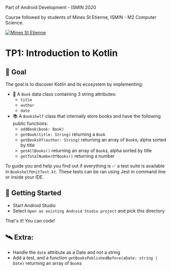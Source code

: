 Part of Android Development - ISMIN 2020

Course followed by students of Mines St Etienne, ISMIN - M2 Computer Science.

[![Mines St Etienne](./logo.png)](https://www.mines-stetienne.fr/)

# TP1: Introduction to Kotlin

## 📝 Goal

The goal is to discover Kotlin and its ecosystem by implementing:

- 📙 A `Book` data class containing 3 string attributes:
  - `title`
  - `author`
  - `date`
- 📚 A `Bookshelf` class that internally store books and have the following public functions:
  - `addBook(book: Book)`
  - `getBook(title: String)` returning a `Book`
  - `getBooksOf(author: String)` returning an array of `Book`s, alpha sorted by title
  - `getAllBooks()` returning an array of `Book`s, alpha sorted by title
  - `getTotalNumberOfBooks()` returning a number

To guide you and help you find out if everything is ✅ a test suite is available in `BookshelfUnitTest.kt`.
These tests can be ran using Jest in command line or inside your IDE.

## 🚀 Getting Started

 - Start Android Studio
 - Select `Open an existing Android Studio project` and pick this directory

That's it! You can code!

## 🛰 Extra:

- Handle the `date` attribute as a Date and not a string
- Add a test, and a function `getBooksPublishedBefore(aDate: string | Date)` returning an array of `Book`s
